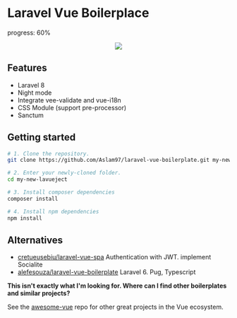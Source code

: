 # Laravel Vue Boilerplace

progress: 60%

<p align="center">
<img src="https://i.imgur.com/VD90kDf.png">
</p>

## Features

- Laravel 8
- Night mode
- Integrate vee-validate and vue-i18n
- CSS Module (support pre-processor)
- Sanctum

## Getting started

```bash
# 1. Clone the repository.
git clone https://github.com/Aslam97/laravel-vue-boilerplate.git my-new-lavueject

# 2. Enter your newly-cloned folder.
cd my-new-lavueject

# 3. Install composer dependencies
composer install

# 4. Install npm dependencies
npm install
```

## Alternatives

- [cretueusebiu/laravel-vue-spa](https://github.com/cretueusebiu/laravel-vue-spa) Authentication with JWT. implement Socialite
- [alefesouza/laravel-vue-boilerplate](https://github.com/santigarcor/laratrust) Laravel 6. Pug, Typescript

**This isn't exactly what I'm looking for. Where can I find other boilerplates and similar projects?**

See the [awesome-vue](https://github.com/vuejs/awesome-vue#scaffold) repo for other great projects in the Vue ecosystem.
